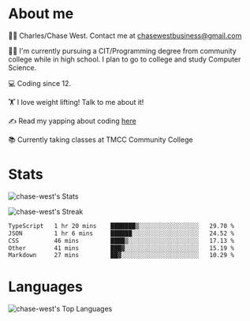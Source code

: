 # About me
🙋‍♂️ Charles/Chase West. Contact me at chasewestbusiness@gmail.com

👨‍🎓 I'm currently pursuing a CIT/Programming degree from community college
while in high school. I plan to go to college and study Computer Science. 

💻 Coding since 12.

🏋️ I love weight lifting! Talk to me about it! 

✍️ Read my yapping about coding [here](https://medium.com/@chase-west)

📚 Currently taking classes at TMCC Community College 

# Stats 

![chase-west's Stats](https://github-readme-stats.vercel.app/api?username=chase-west&theme=prussian&show_icons=true&hide_border=false&count_private=true)


![chase-west's Streak](https://github-readme-streak-stats.herokuapp.com/?user=chase-west&theme=prussian&hide_border=false)

<!--START_SECTION:waka-->

```txt
TypeScript   1 hr 20 mins    ███████▒░░░░░░░░░░░░░░░░░   29.70 %
JSON         1 hr 6 mins     ██████░░░░░░░░░░░░░░░░░░░   24.52 %
CSS          46 mins         ████▒░░░░░░░░░░░░░░░░░░░░   17.13 %
Other        41 mins         ███▓░░░░░░░░░░░░░░░░░░░░░   15.19 %
Markdown     27 mins         ██▓░░░░░░░░░░░░░░░░░░░░░░   10.29 %
```

<!--END_SECTION:waka-->


# Languages 
![chase-west's Top Languages](https://github-readme-stats.vercel.app/api/top-langs/?username=chase-west&theme=prussian&show_icons=true&hide_border=false&layout=compact)


